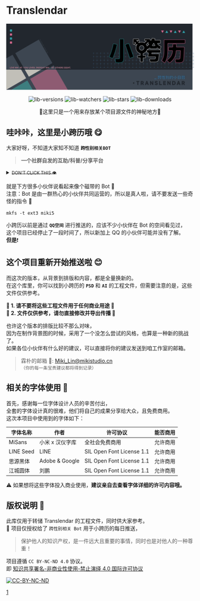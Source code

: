 # Translendar
![lib-Header][link-header]  

<!--HTML部分-->
<div align="center">

![lib-versions][link-versions]
![lib-watchers][link-watchers]
![lib-stars][link-stars]
![lib-downloads][link-downloads]

<p>🔹这里只是一个用来存放某个项目源文件的神秘地方🔹<p>
</div>  


## 哇咔咔，这里是小跨历哦 😋
大家好呀，不知道大家知不知道 **`` 跨性别相关BOT ``**  

<!--HTML部分-->
> **一个社群自发的互助/科普/分享平台**
<details><summary><del><small>DON'T CLICK THIS 👁️</small></del></summary>
<p>

#### 大家好啊，我是电棍！

<a href="https://www.bilibili.com/video/BV1JB4y1s7Dk/"><img src="https://raw.githubusercontent.com/MikiLin-wiviw/Translendar/main/data/images/OTTO.png" alt="电棍" width="120" height="100"></a>

</p>
</details>

就是下方很多小伙伴说看起来像个磁带的 Bot 📼  
注意：Bot 是由一群热心的小伙伴共同运营的，所以是真人啦，请不要发送一些奇怪的指令 🤪  
```
mkfs -t ext3 miki5
```

<!--这里记得放一张图片就行-->

小跨历以前是通过 **`QQ空间`** 进行推送的，应该不少小伙伴在 Bot 的空间看见过，  
这个项目已经停止了一段时间了，所以新加上 QQ 的小伙伴可能并没有了解。  
**但是**❗


## 这个项目重新开始推送啦 😊
而这次的版本，从背景到排版和内容，都是全量换新的。  
在这个库里，你可以找到小跨历的 **`PSD`** 和 **`AI`** 的工程文件，但需要注意的是，这些文件仅供参考。  

**🚫 1. 请不要将这些工程文件用于任何商业用途 🚫**  
**🚫 2. 文件仅供参考，请勿直接修改并导出传播 🚫**  
  
也许这个版本的排版比较不那么对味，  
因为在制作背景图的时候，采用了一个没怎么尝试的风格，也算是一种新的挑战了。  
如果各位小伙伴有什么好的建议，可以直接将你的建议发送到咱工作室的邮箱。   
>霖朴的邮箱 📧: Miki_Lin@mikistudio.cn   
``（你的每一条宝贵建议都将得到记录）``


## 相关的字体使用 🥰
首先，感谢每一位字体设计人员的辛苦付出，  
全套的字体设计真的很难，他们将自己的成果分享给大众，且免费商用。  
这次本项目中使用到的字体如下：

| 字体名称  | 作者 | 许可协议 | 能否商用 |
| ------------- | ------------- | ------------- | ------------- |
| MiSans  | 小米 x 汉仪字库  | 全社会免费商用  | 允许商用 |
| LINE Seed  | LINE  |  SIL Open Font License 1.1  |  允许商用  |
| 思源黑体 | Adobe & Google  |  SIL Open Font License 1.1  |  允许商用  |
| 江城圆体 | 刘鹏  |  SIL Open Font License 1.1  |  允许商用  |

⚠️ 如果想将这些字体投入商业使用，**建议亲自去查看字体详细的许可内容哦。**


## 版权说明 🧐
此库仅用于转储 Translendar 的工程文件，同时供大家参考。  
🔴 项目仅授权给了 `跨性别相关 Bot` 用于小跨历的每日推送，  
> 保护他人的知识产权，是一件远大且重要的事情，同时也是对他人的一种尊重！

项目遵循 `CC BY-NC-ND 4.0` 协议。  
即 [知识共享署名-非商业性使用-禁止演绎 4.0 国际许可协议][link-license]


<a href="https://creativecommons.org/licenses/by-nc-nd/4.0/" target="_top"><img src="https://licensebuttons.net/l/by-nc-nd/4.0/88x31.png" alt="CC-BY-NC-ND" width="88" height="31"></a>

<head>
<base href="baidu.com" target="_blank" />
</head>
<body>
<a href="1">1</a>
</body>


<!--以下是链接转储部分-->
[link-versions]: https://img.shields.io/github/v/release/MikiLin-wiviw/Translendar?color=3EA5F9&label=versions&logo=CLion&logoColor=3476E0&labelColor=abcdef
[link-watchers]: https://img.shields.io/github/watchers/MikiLin-wiviw/Translendar?color=6EF9DF&logo=Aseprite&logoColor=1C4F45&labelColor=B6DDD5
[link-stars]: https://img.shields.io/github/stars/MikiLin-wiviw/Translendar?color=FFA4C9&logo=Google%20Fit&logoColor=AF3869&labelColor=FCD4E4
[link-downloads]: https://img.shields.io/github/downloads/MikiLin-wiviw/Translendar/total?color=E2D281&logo=Markdown&logoColor=665E36&labelColor=F2EBCC
[link-header]: /data/images/header.svg
[link-OTTO]: /data/images/OTTO.png 
[link-license-PNG]: https://i.creativecommons.org/l/by-nc-nd/4.0/88x31.png
[link-license]: http://creativecommons.org/licenses/by-nc-nd/4.0/